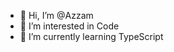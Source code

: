 - 👋 Hi, I’m @Azzam
- 👀 I’m interested in Code
- 🌱 I’m currently learning TypeScript

<!---
Pinnked/pinnked is a ✨ special ✨ repository because its `README.md` (this file) appears on your GitHub profile.
You can click the Preview link to take a look at your changes.
--->
